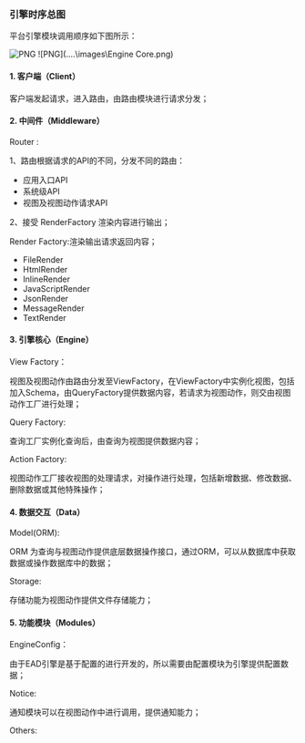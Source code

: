 ### 引擎时序总图

平台引擎模块调用顺序如下图所示：

![PNG](..\..\images\8.png)
![PNG](..\..\images\Engine Core.png)

#### 1. 客户端（Client）

客户端发起请求，进入路由，由路由模块进行请求分发；

#### 2. 中间件（Middleware）

Router : 

1、路由根据请求的API的不同，分发不同的路由：
 
 - 应用入口API
 - 系统级API
 - 视图及视图动作请求API

 2、接受 RenderFactory 渲染内容进行输出；

Render Factory:渲染输出请求返回内容；

- FileRender
- HtmlRender
- InlineRender
- JavaScriptRender
- JsonRender
- MessageRender
- TextRender

#### 3. 引擎核心（Engine）

View Factory：

视图及视图动作由路由分发至ViewFactory，在ViewFactory中实例化视图，包括加入Schema，由QueryFactory提供数据内容，若请求为视图动作，则交由视图动作工厂进行处理；

Query Factory:

查询工厂实例化查询后，由查询为视图提供数据内容；

Action Factory:

视图动作工厂接收视图的处理请求，对操作进行处理，包括新增数据、修改数据、删除数据或其他特殊操作；

#### 4. 数据交互（Data）

Model(ORM):

ORM 为查询与视图动作提供底层数据操作接口，通过ORM，可以从数据库中获取数据或操作数据库中的数据；

Storage:

存储功能为视图动作提供文件存储能力；

#### 5. 功能模块（Modules）

EngineConfig：

由于EAD引擎是基于配置的进行开发的，所以需要由配置模块为引擎提供配置数据；

Notice:

通知模块可以在视图动作中进行调用，提供通知能力；

Others:


